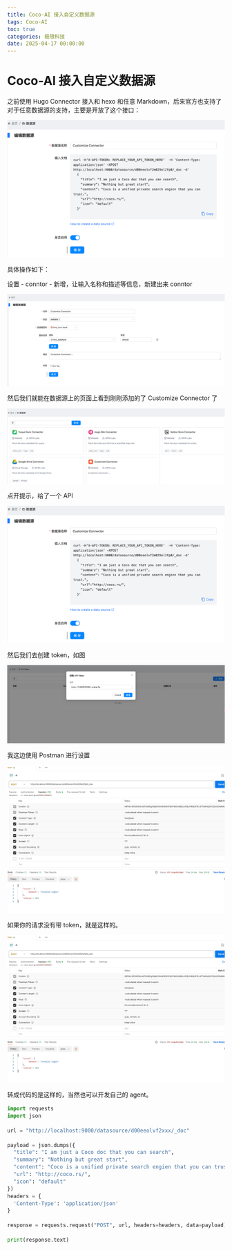 ```yaml
---
title: Coco-AI 接入自定义数据源
tags: Coco-AI
toc: true
categories: 极限科技
date: 2025-04-17 00:00:00
---
```


# Coco-AI 接入自定义数据源

之前使用 Hugo Connector 接入和 hexo 和任意 Markdown，后来官方也支持了对于任意数据源的支持，主要是开放了这个接口：

![image-20250417194847718](https://raw.githubusercontent.com/cloudsmithy/picgo-imh/master/image-20250417194847718.png)

具体操作如下：

<!-- more -->

设置 - conntor - 新增，让输入名称和描述等信息，新建出来 conntor

![image-20250417194910829](https://raw.githubusercontent.com/cloudsmithy/picgo-imh/master/image-20250417194910829.png)

然后我们就能在数据源上的页面上看到刚刚添加的了 Customize Connector 了

![image-20250417195015291](https://raw.githubusercontent.com/cloudsmithy/picgo-imh/master/image-20250417195015291.png)

点开提示，给了一个 API

![image-20250417194847718](https://raw.githubusercontent.com/cloudsmithy/picgo-imh/master/image-20250417194847718.png)

然后我们去创建 token，如图

![image-20250417195602722](https://raw.githubusercontent.com/cloudsmithy/picgo-imh/master/image-20250417195602722.png)

我这边使用 Postman 进行设置

![](https://raw.githubusercontent.com/cloudsmithy/picgo-imh/master/image-20250417195729078.png)

如果你的请求没有带 token，就是这样的。

![image-20250417195729078](https://raw.githubusercontent.com/cloudsmithy/picgo-imh/master/image-20250417195729078.png)

转成代码的是这样的，当然也可以开发自己的 agent。

```python
import requests
import json

url = "http://localhost:9000/datasource/d00eeolvf2xxx/_doc"

payload = json.dumps({
  "title": "I am just a Coco doc that you can search",
  "summary": "Nothing but great start",
  "content": "Coco is a unified private search engien that you can trust.",
  "url": "http://coco.rs/",
  "icon": "default"
})
headers = {
  'Content-Type': 'application/json'
}

response = requests.request("POST", url, headers=headers, data=payload)

print(response.text)

```

